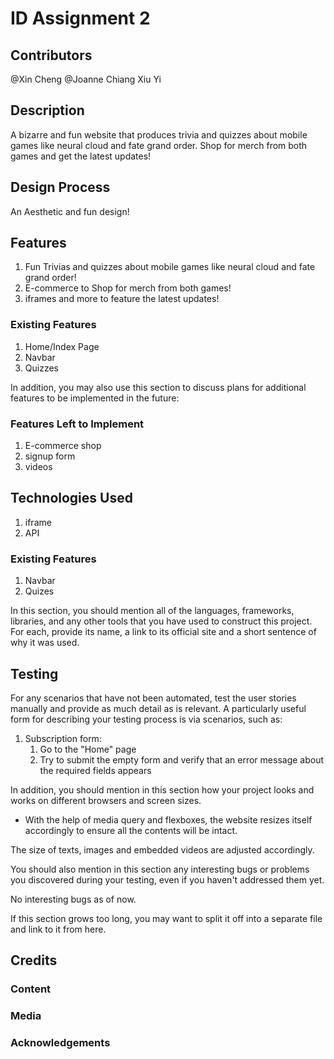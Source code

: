 # ID Assignment 2

## Contributors
@Xin Cheng
@Joanne Chiang Xiu Yi

## Description
A bizarre and fun website that produces trivia and quizzes about mobile games like neural cloud and fate grand order. Shop for merch from both games and get the latest updates!

## Design Process
An Aesthetic and fun design!

## Features
1) Fun Trivias and quizzes about mobile games like neural cloud and fate grand order!
2) E-commerce to Shop for merch from both games!
3) iframes and more to feature the latest updates!

### Existing Features
1) Home/Index Page
2) Navbar
3) Quizzes

In addition, you may also use this section to discuss plans for additional features to be implemented in the future:

### Features Left to Implement
1) E-commerce shop
2) signup form
3) videos

## Technologies Used
1) iframe
2) API

### Existing Features
1) Navbar
2) Quizes

In this section, you should mention all of the languages, frameworks, libraries, and any other tools that you have used to construct this project. For each, provide its name, a link to its official site and a short sentence of why it was used.

## Testing

For any scenarios that have not been automated, test the user stories manually and provide as much detail as is relevant. A particularly useful form for describing your testing process is via scenarios, such as:

1. Subscription form:
    1. Go to the "Home" page
    2. Try to submit the empty form and verify that an error message about the required fields appears

In addition, you should mention in this section how your project looks and works on different browsers and screen sizes.
-	With the help of media query and flexboxes, the website resizes itself accordingly to ensure all the contents will be intact.

The size of texts, images and embedded videos are adjusted accordingly.

You should also mention in this section any interesting bugs or problems you discovered during your testing, even if you haven't addressed them yet.

No interesting bugs as of now.

If this section grows too long, you may want to split it off into a separate file and link to it from here.

## Credits

### Content

### Media

### Acknowledgements

